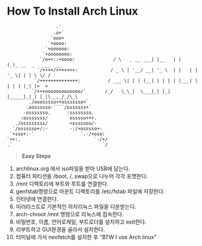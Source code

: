 How To Install Arch Linux
=========================

                      -` 				
                     .o+` 				
                    `ooo+  					
                   `+oooo:				
                  `+oooooo:				
                 `+oooooooo:			
                `/o++::+oooo:			   / \   _ __ ___| |__   | |   (_)_ __  _   ___  __
               `/++++/+++++++:			  / _ \ | '__/ __| '_ \  | |   | | '_ \| | | \ \/ /	
              `/++++++++++++++:			 / ___ \| | | (__| | | | | |___| | | | | |_| |>  < 	
             `/+++ooooooooooooo/`		/_/   \_\_|  \___|_| |_| |_____|_|_| |_|\__,_/_/\_\		
            ./ooosssso++osssssso+`				
           .oossssso-````/ossssss+`				
          -osssssso.      :ssssssso.			
         :osssssss/        osssso+++.			
       ./ossssssss/        +ssssooo/-   
      `/ossssso+/:-        -:/+osssso+-  
     `+sso+:-`                 `.-/+oso:  
    `++:.                           `-/+/  
    .`                                 `/

> **Easy Steps**  

 1. archlinux.org 에서 iso파일을 받아 USB에 담는다. 
 2. 컴퓨터 파티션을 /boot, /, swap으로 나누어 각각 포맷한다. 	
 3. /mnt 디렉토리에 부트와 루트를 연결한다.	
 4. genfstab명령으로 마운트 디렉토리를 /etc/fstab 파일에 저장한다. 
 5. 인터넷에 연결한다. 
 6. 미러리스트로 기본적인 아치리눅스 파일을 다운받는다. 		
 7. arch-chroot /mnt 명령으로 리눅스에 접속한다.  
 8. 비밀번호, 이름, 언어로케일, 부트로더를 설치하고 exit한다.   
 9. 리부트하고 GUI환경을 골라서 설치한다.  
10. 터미널에 가서 neofetch를 설치한 후 "BTW I use Arch linux"   
